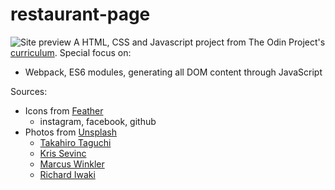 # restaurant-page
![Site preview](dist/assets/site-preview.png)
A HTML, CSS and Javascript project from The Odin Project's [curriculum](https://www.theodinproject.com/lessons/node-path-javascript-restaurant-page). Special focus on:
* Webpack, ES6 modules, generating all DOM content through JavaScript

Sources:
* Icons from [Feather](https://feathericons.com/)
  * instagram, facebook, github
* Photos from [Unsplash](https://unsplash.com/)
  * [Takahiro Taguchi](https://unsplash.com/photos/7UNPGP32KZQ)
  * [Kris Sevinc](https://unsplash.com/photos/NVX55qVyEkE)
  * [Marcus Winkler](https://unsplash.com/photos/FRXGzIwPEdA)
  * [Richard Iwaki](https://unsplash.com/photos/I7-hVv2QuUk)